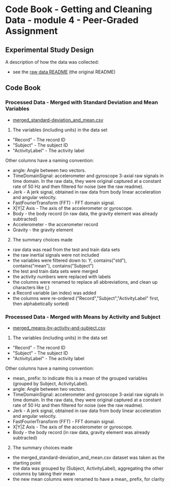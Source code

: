 # Code Book - Getting and Cleaning Data - module 4 - Peer-Graded Assignment

## Experimental Study Design

A description of how the data was collected:

- see the [raw data README](./raw-data-readme.md) (the original README)

## Code Book

### Processed Data - Merged with Standard Deviation and Mean Variables

- [merged_standard-deviation_and_mean.csv](./merged_standard-deviation_and_mean.csv)

1. The variables (including units) in the data set

- "Record" - The record ID
- "Subject" - The subject ID
- "ActivityLabel" - The activity label

Other columns have a naming convention:

- angle: Angle between two vectors.
- TimeDomainSignal: accelerometer and gyroscope 3-axial raw signals in time domain. In the raw data, they were original captured at a constant rate of 50 Hz and then filtered for noise (see the raw readme).
- Jerk - A jerk signal, obtained in raw data from body linear acceleration and angular velocity.
- FastFourierTransform (FFT) - FFT domain signal.
- X|Y|Z Axis - The axis of the accelerometer or gyroscope.
- Body - the body record (in raw data, the gravity element was already subtracted)
- Accelerometer - the accerometer record
- Gravity - the gravity element

2. The summary choices made

- raw data was read from the test and train data sets
- the raw inertial signals were not included
- the variables were filtered down to: Y, contains("std"), contains("mean"), contains("Subject")
- the test and train data sets were merged
- the activity numbers were replaced with labels
- the columns were renamed to replace all abbreviations, and clean up characters like (,)
- a Record variable (an index) was added
- the columns were re-ordered ("Record","Subject","ActivityLabel" first, then alphabetically sorted)

### Processed Data - Merged with Means by Activity and Subject

- [merged_means-by-activity-and-subject.csv](./merged_means-by-activity-and-subject.csv)

1. The variables (including units) in the data set

- "Record" - The record ID
- "Subject" - The subject ID
- "ActivityLabel" - The activity label

Other columns have a naming convention:

- mean_ prefix: to indicate this is a mean of the grouped variables (grouped by Subject, ActivityLabel).
- angle: Angle between two vectors.
- TimeDomainSignal: accelerometer and gyroscope 3-axial raw signals in time domain. In the raw data, they were original captured at a constant rate of 50 Hz and then filtered for noise (see the raw readme).
- Jerk - A jerk signal, obtained in raw data from body linear acceleration and angular velocity.
- FastFourierTransform (FFT) - FFT domain signal.
- X|Y|Z Axis - The axis of the accelerometer or gyroscope.
- Body - the body record (in raw data, gravity element was already subtracted)

2. The summary choices made

- the merged_standard-deviation_and_mean.csv dataset was taken as the starting point
- the data was grouped by (Subject, ActivityLabel), aggregating the other columns by taking their mean
- the new mean columns were renamed to have a mean_ prefix, for clarity
